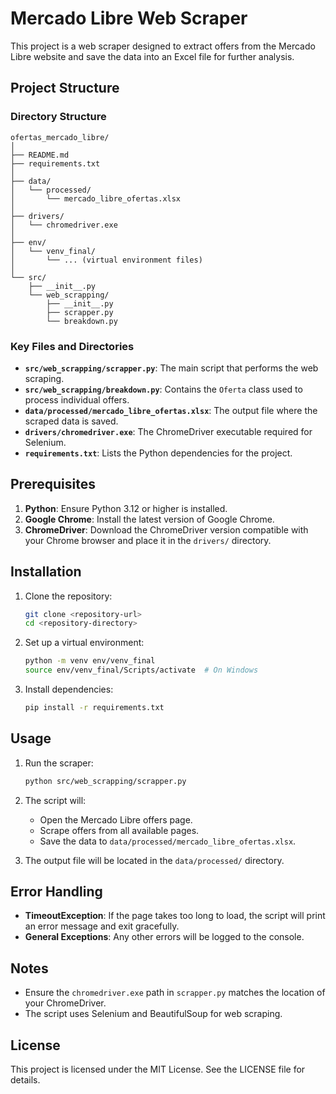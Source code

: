 # Mercado Libre Web Scraper

This project is a web scraper designed to extract offers from the Mercado Libre website and save the data into an Excel file for further analysis.

## Project Structure

### Directory Structure

```
ofertas_mercado_libre/
│
├── README.md
├── requirements.txt
│
├── data/
│   └── processed/
│       └── mercado_libre_ofertas.xlsx
│
├── drivers/
│   └── chromedriver.exe
│
├── env/
│   └── venv_final/
│       └── ... (virtual environment files)
│
└── src/
    ├── __init__.py
    └── web_scrapping/
        ├── __init__.py
        ├── scrapper.py
        └── breakdown.py
```

### Key Files and Directories

- **`src/web_scrapping/scrapper.py`**: The main script that performs the web scraping.
- **`src/web_scrapping/breakdown.py`**: Contains the `Oferta` class used to process individual offers.
- **`data/processed/mercado_libre_ofertas.xlsx`**: The output file where the scraped data is saved.
- **`drivers/chromedriver.exe`**: The ChromeDriver executable required for Selenium.
- **`requirements.txt`**: Lists the Python dependencies for the project.

## Prerequisites

1. **Python**: Ensure Python 3.12 or higher is installed.
2. **Google Chrome**: Install the latest version of Google Chrome.
3. **ChromeDriver**: Download the ChromeDriver version compatible with your Chrome browser and place it in the `drivers/` directory.

## Installation

1. Clone the repository:

   ```bash
   git clone <repository-url>
   cd <repository-directory>
   ```

2. Set up a virtual environment:

   ```bash
   python -m venv env/venv_final
   source env/venv_final/Scripts/activate  # On Windows
   ```

3. Install dependencies:

   ```bash
   pip install -r requirements.txt
   ```

## Usage

1. Run the scraper:

   ```bash
   python src/web_scrapping/scrapper.py
   ```

2. The script will:

   - Open the Mercado Libre offers page.
   - Scrape offers from all available pages.
   - Save the data to `data/processed/mercado_libre_ofertas.xlsx`.

3. The output file will be located in the `data/processed/` directory.

## Error Handling

- **TimeoutException**: If the page takes too long to load, the script will print an error message and exit gracefully.
- **General Exceptions**: Any other errors will be logged to the console.

## Notes

- Ensure the `chromedriver.exe` path in `scrapper.py` matches the location of your ChromeDriver.
- The script uses Selenium and BeautifulSoup for web scraping.

## License

This project is licensed under the MIT License. See the LICENSE file for details.
